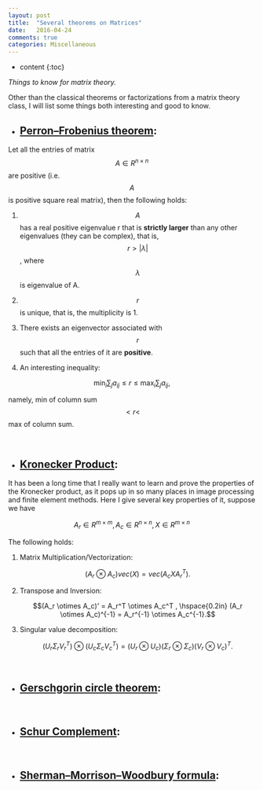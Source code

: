 ```yaml
---
layout: post
title:  "Several theorems on Matrices"
date:   2016-04-24
comments: true
categories: Miscellaneous
---
```

* content
{:toc}

_Things to know for matrix theory._

Other than the classical theorems or factorizations from a matrix theory class, I will list some things both interesting and good to know.

- ## [Perron–Frobenius theorem](https://en.wikipedia.org/wiki/Perron%E2%80%93Frobenius_theorem, "wiki page"):

Let all the entries of matrix $$A \in R^{n\times n}$$ are positive (i.e. $$A$$ is positive square real matrix), then the following holds:

1.  $$A$$ has a real positive eigenvalue r that is __strictly larger__ than any other eigenvalues (they can be complex), that is, $$ r > \vert \lambda \vert $$, where $$\lambda$$ is eigenvalue of A.

2.  $$r$$ is unique, that is, the multiplicity is 1.
3.  There exists an eigenvector associated with $$r$$ such that all the entries of it are **positive**.
4.  An interesting inequality: 
      
$$\min_i \sum_{j} a_{ij} \leq r \leq \max_i \sum_{j} a_{ij},$$

namely, min of column sum $$< r <$$ max of column sum.

&nbsp;

- ## [Kronecker Product]():
    
It has been a long time that I really want to learn and prove the properties of the Kronecker product, as it pops up in so many places in image processing and finite element methods. Here I give several key properties of it, suppose we have

$$A_r\in R^{m \times m}, A_c \in R^{n \times n}, X \in R^{m \times n}$$

The following holds:

1.  Matrix Multiplication/Vectorization: 
    
    $$(A_r \otimes A_c)vec(X) = vec(A_cXA_r^T).$$

2.  Transpose and Inversion:

    $$(A_r \otimes A_c)' = A_r^T \otimes A_c^T , \hspace{0.2in} (A_r \otimes A_c)^{-1} = A_r^{-1} \otimes A_c^{-1}.$$

3.  Singular value decomposition: 

    $$(U_r\Sigma_rV_r^T) \otimes (U_c\Sigma_c V_c^T) = (U_r\otimes U_c) (\Sigma_r\otimes \Sigma_c)(V_r\otimes V_c)^T.$$

&nbsp;
- ## [Gerschgorin circle theorem](https://en.wikipedia.org/wiki/Gershgorin_circle_theorem "wiki page"):

&nbsp;

- ## [Schur Complement](https://en.wikipedia.org/wiki/Schur_complement "wiki page"):

&nbsp;

- ## [Sherman–Morrison–Woodbury formula](https://en.wikipedia.org/wiki/Woodbury_matrix_identity "wiki page"):
